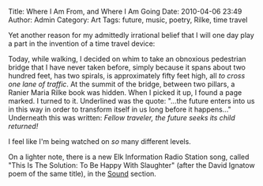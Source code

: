 Title: Where I Am From, and Where I Am Going
Date: 2010-04-06 23:49
Author: Admin
Category: Art
Tags: future, music, poetry, Rilke, time travel

Yet another reason for my admittedly irrational belief that I will one
day play a part in the invention of a time travel device:

Today, while walking, I decided on whim to take an obnoxious pedestrian
bridge that I have never taken before, simply because it spans about two
hundred feet, has two spirals, is approximately fifty feet high, all *to
cross one lane of traffic*. At the summit of the bridge, between two
pillars, a Ranier Maria Rilke book was hidden. When I picked it up, I
found a page marked. I turned to it. Underlined was the quote: "...the
future enters into us in this way in order to transform itself in us
long before it happens..." Underneath this was written: *Fellow
traveler, the future seeks its child returned!*

I feel like I'm being watched on *so* many different levels.

On a lighter note, there is a new Elk Information Radio Station song,
called "This Is The Solution: To Be Happy With Slaughter" (after the
David Ignatow poem of the same title), in the [Sound][] section.

  [Sound]: http://www.patternsinthevoid.net/blog/music/

